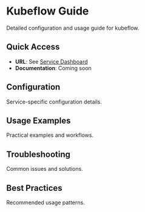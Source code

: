 # Kubeflow Guide

Detailed configuration and usage guide for kubeflow.

## Quick Access
- **URL**: See [Service Dashboard](../services.md#service-dashboard)
- **Documentation**: Coming soon

## Configuration
Service-specific configuration details.

## Usage Examples
Practical examples and workflows.

## Troubleshooting
Common issues and solutions.

## Best Practices
Recommended usage patterns.
